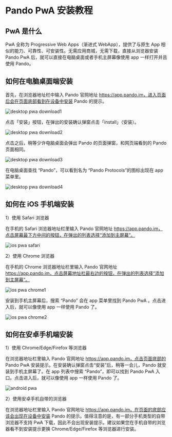 # Pando PwA 安装教程

## PwA 是什么

PwA 全称为 Progressive Web Apps（渐进式 WebApp），提供了与原生 App 相似的能力、可靠性、可安装性。无需应用商城，无需下载，直接从浏览器安装 Pando PwA 后，就可以直接在电脑桌面或者手机主屏幕像使用 app 一样打开并且使用 Pando。

## 如何在电脑桌面端安装 

首先，在浏览器地址栏中输入 Pando 官网地址 https://app.pando.im，进入页面后会在页面底部看到在设备中安装 Pando 的提示。

![desktop pwa download1](./assets/desktop-pwa1.webp)

点击「安装」按钮，在弹出的安装确认弹窗点击「install」（安装）。

![desktop pwa download2](./assets/desktop-pwa2.webp)

点击之后，稍等少许电脑桌面会弹出 Pando 的页面弹窗，和网页端看到的 Pando 页面相同。

![desktop pwa download3](./assets/desktop-pwa3.webp)

在电脑桌面查找 “Pando”，可以看到名为 “Pando Protocols”的图标出现在 app 菜单里。

![desktop pwa download4](./assets/desktop-pwa4.webp)

## 如何在 iOS 手机端安装

1）使用 Safari 浏览器

在手机的 Safari 浏览器地址栏里输入 Pando 官网地址 https://app.pando.im，点击屏幕最下方中间的按钮，在弹出的列表选择“添加到主屏幕”。

![ios pwa safari](./assets/ios-safari-pwa.webp)

2）使用 Chrome 浏览器

在手机的 Chrome 浏览器地址栏里输入 Pando 官网地址 https://app.pando.im，点击屏幕地址栏最右边的按钮，在弹出的列表选择“添加到主屏幕”。

![ios pwa chrome1](./assets/ios-chrome-pwa1.webp)

安装到手机主屏幕后，搜索 “Pando” 会在 app 菜单里找到 Pando PwA 。点击进入后，就可以像使用 app 一样使用 Pando 了。

![ios pwa chrome2](./assets/ios-chrome-pwa2.webp)

## 如何在安卓手机端安装

1）使用 Chrome/Edge/Firefox 等浏览器

在浏览器地址栏里输入 Pando 官网地址 https://app.pando.im，点击页面底部的 Pando PwA 安装提示。在安装确认弹窗点击“安装”后，稍等一会儿，Pando 就安装到手机主屏幕了。在 app 列表中搜索 “Pando”，即可以找到 Pando PwA 入口。点击进入后，就可以像使用 app 一样使用 Pando 了。

![android pwa](./assets/android-pwa.webp)

2）使用安卓手机自带的浏览器

在浏览器地址栏里输入 Pando 官网地址 https://app.pando.im，在页面的底部应该会出现在设备中安装 Pando 的提示。值得注意的是，有一部分手机类型的自带浏览器不支持 PwA 下载，因此不会出现安装提示。建议如果您在手机自带的浏览器看不到安装提示更换 Chrome/Edge/Firefox 等浏览器进行安装。